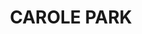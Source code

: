 ---
lastmod: '2025-04-06T06:05:21+00:00'
latitude: -27.682273
layout: suburb
longitude: 152.884999
postcode: '4300'
state: QLD
title: CAROLE PARK
url: /qld/carole-park/
---